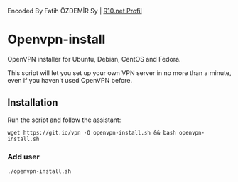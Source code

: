 Encoded By Fatih ÖZDEMİR Sy | [R10.net Profil](https://www.r10.net/profil/122398-fatihsy.html)

# Openvpn-install
OpenVPN installer for Ubuntu, Debian, CentOS and Fedora.

This script will let you set up your own VPN server in no more than a minute, even if you haven't used OpenVPN before.
## Installation
Run the script and follow the assistant:

`wget https://git.io/vpn -O openvpn-install.sh && bash openvpn-install.sh`

### Add user
`./openvpn-install.sh`
